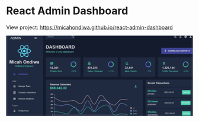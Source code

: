 # React Admin Dashboard 

View project: https://micahondiwa.github.io/react-admin-dashboard

![alt text](image.png)
